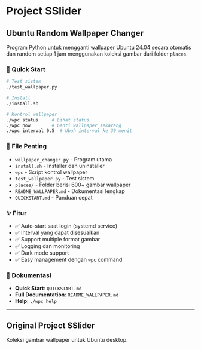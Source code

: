# Project SSlider

## Ubuntu Random Wallpaper Changer

Program Python untuk mengganti wallpaper Ubuntu 24.04 secara otomatis dan random setiap 1 jam menggunakan koleksi gambar dari folder `places`.

### 🚀 Quick Start

```bash
# Test sistem
./test_wallpaper.py

# Install
./install.sh

# Kontrol wallpaper
./wpc status     # Lihat status
./wpc now        # Ganti wallpaper sekarang
./wpc interval 0.5  # Ubah interval ke 30 menit
```

### 📁 File Penting

- `wallpaper_changer.py` - Program utama
- `install.sh` - Installer dan uninstaller
- `wpc` - Script kontrol wallpaper
- `test_wallpaper.py` - Test sistem
- `places/` - Folder berisi 600+ gambar wallpaper
- `README_WALLPAPER.md` - Dokumentasi lengkap
- `QUICKSTART.md` - Panduan cepat

### ✨ Fitur

- ✅ Auto-start saat login (systemd service)
- ✅ Interval yang dapat disesuaikan
- ✅ Support multiple format gambar
- ✅ Logging dan monitoring
- ✅ Dark mode support
- ✅ Easy management dengan `wpc` command

### 📖 Dokumentasi

- **Quick Start**: `QUICKSTART.md`
- **Full Documentation**: `README_WALLPAPER.md`
- **Help**: `./wpc help`

---

## Original Project SSlider

Koleksi gambar wallpaper untuk Ubuntu desktop.
